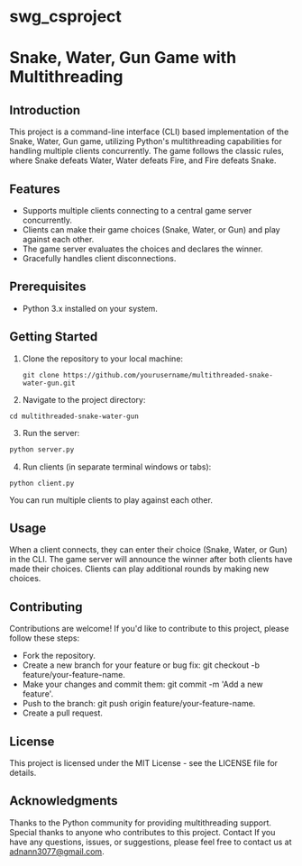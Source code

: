 # swg_csproject
# Snake, Water, Gun Game with Multithreading

## Introduction

This project is a command-line interface (CLI) based implementation of the Snake, Water, Gun game, utilizing Python's multithreading capabilities for handling multiple clients concurrently. The game follows the classic rules, where Snake defeats Water, Water defeats Fire, and Fire defeats Snake.

## Features

- Supports multiple clients connecting to a central game server concurrently.
- Clients can make their game choices (Snake, Water, or Gun) and play against each other.
- The game server evaluates the choices and declares the winner.
- Gracefully handles client disconnections.

## Prerequisites

- Python 3.x installed on your system.

## Getting Started

1. Clone the repository to your local machine:

   ```shell
   git clone https://github.com/yourusername/multithreaded-snake-water-gun.git

2. Navigate to the project directory:

```shell
cd multithreaded-snake-water-gun
```
3. Run the server:

```html
python server.py 
```
4. Run clients (in separate terminal windows or tabs):

```shell
python client.py
```
You can run multiple clients to play against each other.

## Usage
When a client connects, they can enter their choice (Snake, Water, or Gun) in the CLI.
The game server will announce the winner after both clients have made their choices.
Clients can play additional rounds by making new choices.
## Contributing
Contributions are welcome! If you'd like to contribute to this project, please follow these steps:

- Fork the repository.
- Create a new branch for your feature or bug fix: git checkout -b feature/your-feature-name.
- Make your changes and commit them: git commit -m 'Add a new feature'.
- Push to the branch: git push origin feature/your-feature-name.
- Create a pull request.
## License
This project is licensed under the MIT License - see the LICENSE file for details.

## Acknowledgments
Thanks to the Python community for providing multithreading support.
Special thanks to anyone who contributes to this project.
Contact
If you have any questions, issues, or suggestions, please feel free to contact us at adnann3077@gmail.com.

